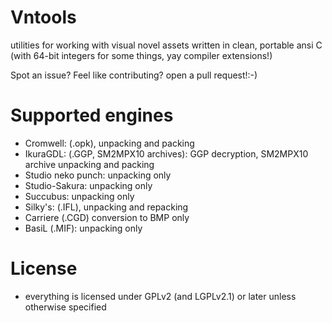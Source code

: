 # Vntools
utilities for working with visual novel assets written in clean, portable ansi C (with 64-bit integers for some things, yay compiler extensions!)



Spot an issue? Feel like contributing? open a pull request!:-)

# Supported engines
 - Cromwell: (.opk), unpacking and packing
 - IkuraGDL: (.GGP, SM2MPX10 archives): GGP decryption, SM2MPX10 archive unpacking and packing
 - Studio neko punch: unpacking only
 - Studio-Sakura: unpacking only
 - Succubus: unpacking only
 - Silky's: (.IFL), unpacking and repacking
 - Carriere (.CGD) conversion to BMP only
 - BasiL (.MIF): unpacking only

# License
 - everything is licensed under GPLv2 (and LGPLv2.1) or later unless otherwise specified
